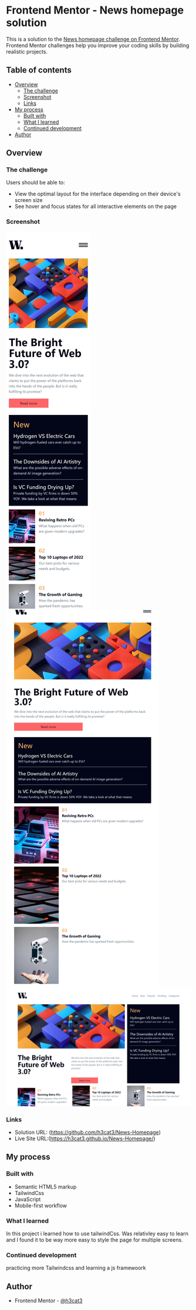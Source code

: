 # Frontend Mentor - News homepage solution

This is a solution to the [News homepage challenge on Frontend Mentor](https://www.frontendmentor.io/challenges/news-homepage-H6SWTa1MFl). Frontend Mentor challenges help you improve your coding skills by building realistic projects. 

## Table of contents

- [Overview](#overview)
  - [The challenge](#the-challenge)
  - [Screenshot](#screenshot)
  - [Links](#links)
- [My process](#my-process)
  - [Built with](#built-with)
  - [What I learned](#what-i-learned)
  - [Continued development](#continued-development)
- [Author](#author)


## Overview

### The challenge

Users should be able to:

- View the optimal layout for the interface depending on their device's screen size
- See hover and focus states for all interactive elements on the page

### Screenshot

![](./assets/screenshot/iPhone%20SE-1750075784965.jpeg) ![](./assets/screenshot/iPad%20Mini-1750075965250.jpeg) ![](./assets/screenshot/Nest%20Hub%20Max-1750075990645.jpeg)

### Links

- Solution URL: (https://github.com/h3cat3/News-Homepage)
- Live Site URL:(https://h3cat3.github.io/News-Homepage/)

## My process

### Built with

- Semantic HTML5 markup
- TailwindCss
- JavaScript
- Mobile-first workflow

### What I learned

In this project i learned how to use tailwindCss. Was relativley easy to learn and I found it to be way more easy to style the page for multiple screens.

### Continued development

practicing more Tailwindcss and learning a js framewoork


## Author

- Frontend Mentor - [@h3cat3](https://www.frontendmentor.io/profile/h3cat3)

